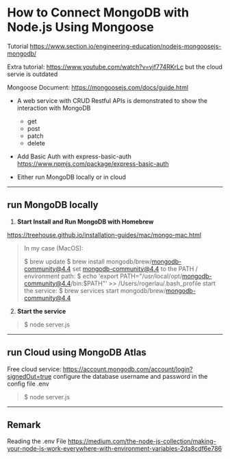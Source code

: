 # How to Connect MongoDB with Node.js Using Mongoose
Tutorial https://www.section.io/engineering-education/nodejs-mongoosejs-mongodb/

Extra tutorial: https://www.youtube.com/watch?v=vjf774RKrLc but the cloud servie is outdated

Mongoose Document: https://mongoosejs.com/docs/guide.html

* A web service with CRUD Restful APIs is demonstrated to show the interaction with MongoDB
    - get
    - post
    - patch
    - delete

* Add Basic Auth with express-basic-auth https://www.npmjs.com/package/express-basic-auth

* Either run MongoDB locally or in cloud
---

## run MongoDB locally

1. **Start Install and Run MongoDB with Homebrew**

https://treehouse.github.io/installation-guides/mac/mongo-mac.html

> In my case (MacOS):
>
> $ brew update
> $ brew install mongodb/brew/mongodb-community@4.4
> set mongodb-community@4.4 to the PATH / environment path:
> $ echo 'export PATH="/usr/local/opt/mongodb-community@4.4/bin:$PATH"' >> /Users/rogerlau/.bash_profile
> start the service:
> $ brew services start mongodb/brew/mongodb-community@4.4


2. **Start the service**
> $ node server.js


---
## run Cloud using MongoDB Atlas
Free cloud service: https://account.mongodb.com/account/login?signedOut=true
configure the database username and password in the config file .env
> $ node server.js


---

## Remark
Reading the .env File
https://medium.com/the-node-js-collection/making-your-node-js-work-everywhere-with-environment-variables-2da8cdf6e786





